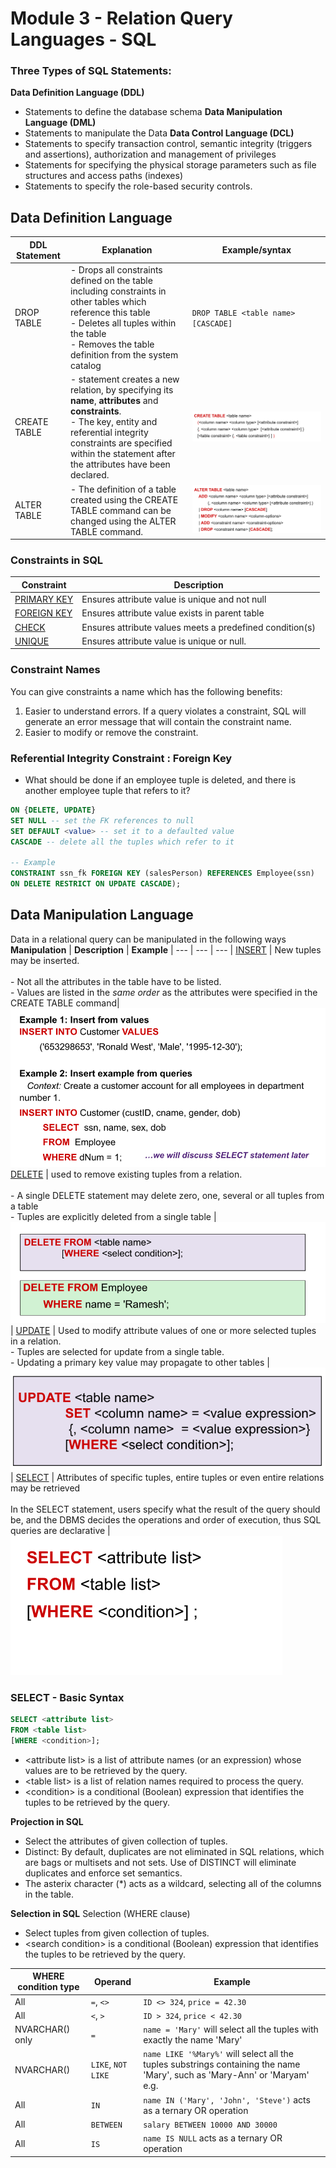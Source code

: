 # Module 3 - Relation Query Languages - SQL

### Three Types of SQL Statements:

**Data Definition Language (DDL)**
- Statements to define the database schema
**Data Manipulation Language (DML)**
- Statements to manipulate the Data
**Data Control Language (DCL)**
- Statements to specify transaction control, semantic integrity 
(triggers and assertions), authorization and management of privileges
- Statements for specifying the physical storage parameters such as 
file structures and access paths (indexes)
- Statements to specify the role-based security controls.

## Data Definition Language

| **DDL Statement** | **Explanation** | **Example/syntax**
| --- | --- | ---
| DROP TABLE | - Drops all constraints defined on the table including constraints in other tables which reference this table  <br>- Deletes all tuples within the table <br>- Removes the table definition from the system catalog | ``DROP TABLE <table name> [CASCADE]``
| CREATE TABLE | - statement creates a new relation, by specifying its **name**, **attributes** and **constraints**. <br> - The key, entity and referential integrity constraints are specified within the statement after the attributes have been declared. | ![alt text](assets\IMG60.PNG)
| ALTER TABLE | - The definition of a table created using the CREATE TABLE command can be changed using the ALTER TABLE command. | ![alt text](assets\IMG61.PNG)


### Constraints in SQL
| **Constraint** | **Description**
| --- | ---
| [PRIMARY KEY](https://www.w3schools.com/sql/sql_primarykey.asp) | Ensures attribute value is unique and not null
| [FOREIGN KEY](https://www.w3schools.com/sql/sql_foreignkey.asp) | Ensures attribute value exists in parent table
| [CHECK](https://www.w3schools.com/sql/sql_check.asp) | Ensures attribute values meets a predefined condition(s)
| [UNIQUE](https://www.w3schools.com/sql/sql_unique.asp)| Ensures attribute value is unique or null.

### Constraint Names
You can give constraints a name which has the following benefits:
1. Easier to understand errors. If a query violates a constraint, SQL will generate an error message that will contain the constraint name.
2. Easier to modify or remove the constraint. 


### Referential Integrity Constraint : Foreign Key
- What should be done if an employee tuple is deleted, and there is another employee tuple that refers to it?

```SQL
ON {DELETE, UPDATE} 
SET NULL -- set the FK references to null
SET DEFAULT <value> -- set it to a defaulted value
CASCADE -- delete all the tuples which refer to it

-- Example
CONSTRAINT ssn_fk FOREIGN KEY (salesPerson) REFERENCES Employee(ssn)
ON DELETE RESTRICT ON UPDATE CASCADE);
```


## Data Manipulation Language

Data in a relational query can be manipulated in the following ways
**Manipulation** | **Description** | **Example**
| --- | --- | --- |
[INSERT](https://www.w3schools.com/sql/sql_insert.asp)  | New tuples may be inserted. <br> <br> - Not all the attributes in the table have to be listed. <br> - Values are listed in the *same order* as the attributes were specified in the CREATE TABLE command| ![alt text](assets\IMG62.PNG)
[DELETE](https://www.w3schools.com/sql/sql_delete.asp) | used to remove existing tuples from a relation. <br> <br> - A single DELETE statement may delete zero, one, several or all tuples from a table <br> - Tuples are explicitly deleted from a single table | ![alt text](assets\IMG63.PNG)
| [UPDATE](https://www.w3schools.com/sql/sql_update.asp) |  Used to modify attribute values of one or more selected tuples in a relation. <br> - Tuples are selected for update from a single table. <br> - Updating a primary key value may propagate to other tables | ![alt text](assets\IMG64.PNG)
| [SELECT](https://www.w3schools.com/sql/sql_select.asp) | Attributes of specific tuples, entire tuples or even entire relations may be retrieved <br> <br> In the SELECT statement, users specify what the result of the query should be, and the DBMS decides the operations and order of  execution, thus SQL queries are declarative | ![alt text](assets\IMG65.PNG)


### SELECT - Basic Syntax
```SQL
SELECT <attribute list> 
FROM <table list>
[WHERE <condition>];
```
- \<attribute list\> is a list of attribute names (or an expression) whose values are to be retrieved by the query.
- \<table list\> is a list of relation names required to process the query.
- \<condition\> is a conditional (Boolean) expression that identifies the tuples to be retrieved by the query.

**Projection in SQL**
- Select the attributes of given collection of tuples.
- Distinct: By default, duplicates are not eliminated in SQL relations, 
which are bags or multisets and not sets. Use of DISTINCT will 
eliminate duplicates and enforce set semantics.
- The asterix character (*) acts as a wildcard, selecting all of the 
columns in the table.

**Selection in SQL**
Selection (WHERE clause) 
- Select tuples from given collection of tuples.
- \<search condition\> is a conditional (Boolean) expression that identifies the tuples to be retrieved by the query.

**WHERE condition type** | **Operand**|  **Example** 
| --- | --- | ---
| All  | ``=``, ``<>`` | ``ID <> 324``, ``price = 42.30``
| All | ``<``, ``>`` | ``ID > 324``, ``price < 42.30``
| NVARCHAR() only | ``=`` | ``name = 'Mary'`` will select all the tuples with exactly the name 'Mary'
| NVARCHAR() | ``LIKE``, ``NOT LIKE`` | ``name LIKE '%Mary%'`` will select all the tuples substrings containing the name 'Mary', such as 'Mary-Ann' or 'Maryam' e.g.
| All | ``IN`` | ``name IN ('Mary', 'John', 'Steve')`` acts as a ternary OR operation
| All | ``BETWEEN`` | ``salary BETWEEN 10000 AND 30000``
| All | ``IS`` | ``name IS NULL`` acts as a ternary OR operation
